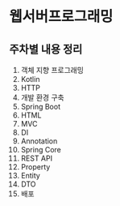 # 웹서버프로그래밍

## 주차별 내용 정리

1. 객체 지향 프로그래밍
2. Kotlin
3. HTTP
4. 개발 환경 구축
5. Spring Boot
6. HTML
7. MVC
8. DI
9. Annotation
10. Spring Core
11. REST API
12. Property
13. Entity
14. DTO
15. 배포
